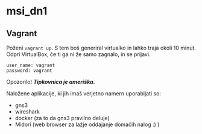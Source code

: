 # msi_dn1

## Vagrant

Poženi `vagrant up`. S tem boš generiral virtualko in lahko traja okoli 10 minut. Odpri VirtualBox, če ti ga ni že samo zagnalo, in se prijavi. 

```
user_name: vagrant
password: vagrant
```

Opozorilo!
***Tipkovnica je ameriška.***

Naložene aplikacije, ki jih imaš verjetno namern uporabljati so:
- gns3
- wireshark
- docker (za to da gns3 pravilno deluje)
- Midori (web browser za lažje oddajanje domačih nalog :) )